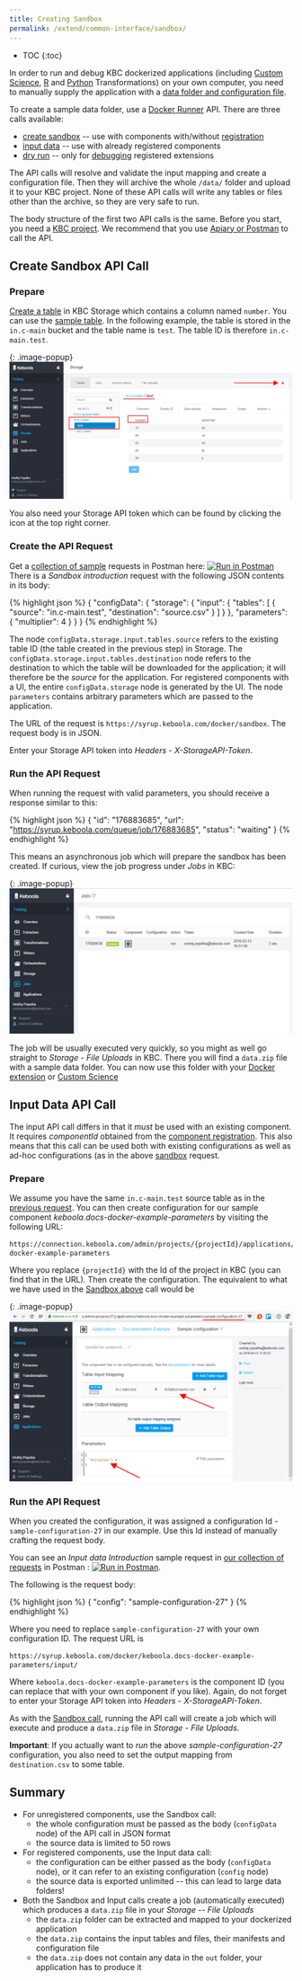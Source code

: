 ```yaml
---
title: Creating Sandbox
permalink: /extend/common-interface/sandbox/
---
```


* TOC
{:toc}

In order to run and debug KBC dockerized applications (including
[Custom Science](/extend/custom-science/), [R](https://help.keboola.com/manipulation/transformations/r/) and [Python](https://help.keboola.com/manipulation/transformations/python/) Transformations)
on your own computer, you need to
manually supply the application with a [data folder and configuration file](/extend/common-interface/).

To create a sample data folder, use
a [Docker Runner](/integrate/docker-bundle/) API. There are three calls available:

- [create sandbox](http://docs.kebooladocker.apiary.io/#reference/sandbox/sandbox) -- use with components with/without [registration](/extend/registration/)
- [input data](http://docs.kebooladocker.apiary.io/#reference/sandbox/input-data/create-an-input-job) -- use with already registered components
- [dry run](http://docs.kebooladocker.apiary.io/#reference/dry-run) -- only for [debugging](/extend/docker/#debugging) registered extensions

The API calls will resolve and validate the input mapping and create a configuration file.
Then they will archive the whole `/data/` folder and upload it to your KBC project.
None of these API calls will write any tables or files other than the archive,
so they are very safe to run.

The body structure of the first two API calls is the same.
Before you start, you need a [KBC project](/#development-project). We recommend that you use [Apiary or Postman](/overview/api/) to call the API.


## Create Sandbox API Call

### Prepare
[Create a table](https://help.keboola.com/tutorial/load/) in KBC Storage which contains a column named `number`.
You can use the [sample table](/extend/source.csv). In the following example, the
table is stored in the `in.c-main` bucket and the table name is `test`. The table ID is therefore
`in.c-main.test`.

{: .image-popup}
![Storage Screenshot](/extend/common-interface/sandbox-data.png)

You also need your Storage API token which can be found by clicking the icon at the top right corner.


### Create the API Request

Get a [collection of sample](/overview/api/) requests in Postman
here: [![Run in Postman](https://run.pstmn.io/button.png)](https://app.getpostman.com/run-collection/7dc2e4b41225738f5411)
There is a *Sandbox introduction* request with the following JSON contents in its body:

{% highlight json %}
{
    "configData": {
        "storage": {
            "input": {
                "tables": [
                    {
                        "source": "in.c-main.test",
                        "destination": "source.csv"
                    }
                ]
            }
        },
        "parameters": {
            "multiplier": 4
        }
    }
}
{% endhighlight %}

The node `configData.storage.input.tables.source` refers to the existing table ID (the table created
in the previous step) in Storage. The `configData.storage.input.tables.destination` node refers to the
destination to which the table will be downloaded for the application; it will therefore be the
*source* for the application.
For registered components with a UI, the entire `configData.storage` node is generated by the UI.
The node `parameters` contains arbitrary parameters which are passed to the application.

The URL of the request is `https://syrup.keboola.com/docker/sandbox`. The request body is in JSON.

Enter your Storage API token into *Headers* - *X-StorageAPI-Token*.


### Run the API Request

When running the request with valid parameters, you should receive a response similar to this:

{% highlight json %}
{
    "id": "176883685",
    "url": "https://syrup.keboola.com/queue/job/176883685",
    "status": "waiting"
}
{% endhighlight %}

This means an asynchronous job which will prepare the sandbox has been created.
If curious, view the job progress under *Jobs* in KBC:

{: .image-popup}
![Job progress screenshot](/extend/common-interface/sandbox-progress.png)

The job will be usually executed very quickly, so you might as well go straight to *Storage* - *File Uploads* in
KBC. There you will find a `data.zip` file with a sample data folder. You can now use this folder with your
[Docker extension](/extend/docker/) or [Custom Science](/extend/custom-science/)


## Input Data API Call
The input API call differs in that it *must* be used with an existing component. It requires *componentId* obtained
from the [component registration](/extend/registration/). This also means that this call can be used both
with existing configurations as well as ad-hoc configurations (as in the above [sandbox](#create-sandbox-api-call) request.

### Prepare
We assume you have the same `in.c-main.test` source table as in the [previous request](#prepare).
You can then create configuration for our sample component *keboola.docs-docker-example-parameters* by
visiting the following URL:

    https://connection.keboola.com/admin/projects/{projectId}/applications/keboola.docs-docker-example-parameters

Where you replace `{projectId}` with the Id of the project in KBC (you can find that in the URL). Then
create the configuration. The equivalent to what we have used in the [Sandbox above](#create-sandbox-api-call) call would be

{: .image-popup}
![Configuration screnshot](/extend/common-interface/input-configuration.png)

### Run the API Request
When you created the configuration, it was assigned a configuration Id - `sample-configuration-27` in our example.
Use this Id instead of manually crafting the request body.

You can see an *Input data Introduction* sample request in [our collection of requests](/overview/api/) in Postman
: [![Run in Postman](https://run.pstmn.io/button.png)](https://app.getpostman.com/run-collection/7dc2e4b41225738f5411).

The following is the request body:

{% highlight json %}
{
    "config": "sample-configuration-27"
}
{% endhighlight %}

Where you need to replace `sample-configuration-27` with your own configuration ID. The request URL is

    https://syrup.keboola.com/docker/keboola.docs-docker-example-parameters/input/

Where `keboola.docs-docker-example-parameters` is the component ID (you can replace that with your own component if you like).
Again, do not forget to enter your Storage API token into *Headers* - *X-StorageAPI-Token*.

As with the [Sandbox call](#create-sandbox-api-call), running the API call will create a job which will execute and produce a
`data.zip` file in *Storage* - *File Uploads*.

**Important**: If you actually want to *run* the above *sample-configuration-27* configuration, you also need
to set the output mapping from `destination.csv` to some table.

## Summary
- For unregistered components, use the Sandbox call:
  - the whole configuration must be passed as the body (`configData` node) of the API call in JSON format
  - the source data is limited to 50 rows
- For registered components, use the Input data call:
  - the configuration can be either passed as the body (`configData` node), or it can refer to an
existing configuration (`config` node)
  - the source data is exported unlimited -- this can lead to large data folders!
- Both the Sandbox and Input calls create a job (automatically executed) which produces a `data.zip` file
in your *Storage* -- *File Uploads*
  - the `data.zip` folder can be extracted and mapped to your dockerized application
  - the `data.zip` contains the input tables and files, their manifests and configuration file
  - the `data.zip` does not contain any data in the `out` folder, your application has to produce it
